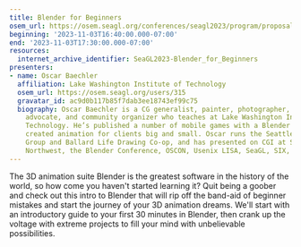 ```yaml
---
title: Blender for Beginners
osem_url: https://osem.seagl.org/conferences/seagl2023/program/proposals/1000
beginning: '2023-11-03T16:40:00.000-07:00'
end: '2023-11-03T17:30:00.000-07:00'
resources:
  internet_archive_identifier: SeaGL2023-Blender_for_Beginners
presenters:
- name: Oscar Baechler
  affiliation: Lake Washington Institute of Technology
  osem_url: https://osem.seagl.org/users/315
  gravatar_id: ac9d0b117b85f7dab3ee18743ef99c75
  biography: Oscar Baechler is a CG generalist, painter, photographer, open source
    advocate, and community organizer who teaches at Lake Washington Institute of
    Technology. He’s published a number of mobile games with a Blender pipeline, and
    created animation for clients big and small. Oscar runs the Seattle Blender User
    Group and Ballard Life Drawing Co-op, and has presented on CGI at SIGGRAPH, LinuxFest
    Northwest, the Blender Conference, OSCON, Usenix LISA, SeaGL, SIX, WACC and others.
---
```


The 3D animation suite Blender is the greatest software in the history of the world, so how come you haven't started learning it? Quit being a goober and check out this intro to Blender that will rip off the band-aid of beginner mistakes and start the journey of your 3D animation dreams. We'll start with an introductory guide to your first 30 minutes in Blender, then crank up the voltage with extreme projects to fill your mind with unbelievable possibilities.

